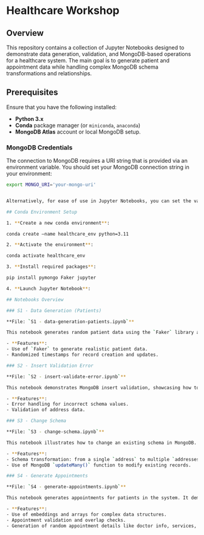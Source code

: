 # Healthcare Workshop

## Overview

This repository contains a collection of Jupyter Notebooks designed to demonstrate data generation, validation, and MongoDB-based operations for a healthcare system. The main goal is to generate patient and appointment data while handling complex MongoDB schema transformations and relationships.

## Prerequisites

Ensure that you have the following installed:

- **Python 3.x**
- **Conda** package manager (or `miniconda`, `anaconda`)
- **MongoDB Atlas** account or local MongoDB setup.

### MongoDB Credentials

The connection to MongoDB requires a URI string that is provided via an environment variable. You should set your MongoDB connection string in your environment:

```bash
export MONGO_URI='your-mongo-uri'


Alternatively, for ease of use in Jupyter Notebooks, you can set the variable directly within the notebooks.

## Conda Environment Setup

1. **Create a new conda environment**:

conda create –name healthcare_env python=3.11

2. **Activate the environment**:

conda activate healthcare_env

3. **Install required packages**:

pip install pymongo Faker jupyter

4. **Launch Jupyter Notebook**:

## Notebooks Overview

### S1 - Data Generation (Patients)

**File: `S1 - data-generation-patients.ipynb`**

This notebook generates random patient data using the `Faker` library and inserts it into MongoDB. It demonstrates how to generate fields such as patient name, address, contact details, and emergency contact. The main MongoDB collection for storing this data is `patients`.

- **Features**:
- Use of `Faker` to generate realistic patient data.
- Randomized timestamps for record creation and updates.

### S2 - Insert Validation Error

**File: `S2 - insert-validate-error.ipynb`**

This notebook demonstrates MongoDB insert validation, showcasing how to manage and handle validation errors when attempting to insert data that doesn’t meet the required schema or constraints. An example is provided where incorrect province data leads to an error.

- **Features**:
- Error handling for incorrect schema values.
- Validation of address data.

### S3 - Change Schema

**File: `S3 - change-schema.ipynb`**

This notebook illustrates how to change an existing schema in MongoDB. Specifically, it migrates the `address` field to a new `addresses` array format, allowing patients to have multiple addresses.

- **Features**:
- Schema transformation: from a single `address` to multiple `addresses`.
- Use of MongoDB `updateMany()` function to modify existing records.

### S4 - Generate Appointments

**File: `S4 - generate-appointments.ipynb`**

This notebook generates appointments for patients in the system. It demonstrates creating various appointment types (e.g., consultation, follow-up) and includes additional details such as doctor information, services provided, and location using MongoDB’s document model capabilities.

- **Features**:
- Use of embeddings and arrays for complex data structures.
- Appointment validation and overlap checks.
- Generation of random appointment details like doctor info, services, and location.